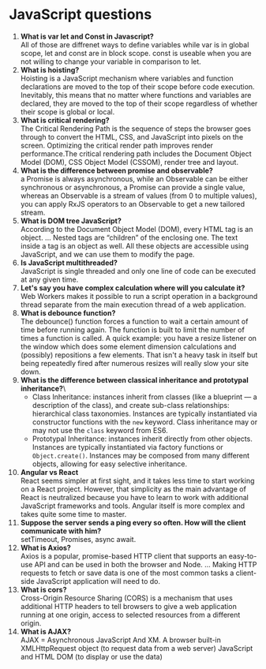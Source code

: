# JavaScript questions

1) **What is var let and Const in Javascript?**\
   All of those are diffrenet ways to define variables while var is in global scope, let and const are in block scope. const is useable when you are not willing to change your
   variable in comparison to let.
2) **What is hoisting?**\
  Hoisting is a JavaScript mechanism where variables and function declarations are moved to the top of their scope before code execution. Inevitably, this means that no matter where functions and variables are declared, they are moved to the top of their scope regardless of whether their scope is global or local.
3) **What is critical rendering?**\
   The Critical Rendering Path is the sequence of steps the browser goes through to convert the HTML, CSS, and JavaScript into pixels on the screen. Optimizing the critical 
   render path improves render performance.The critical rendering path includes the Document Object Model (DOM), CSS Object Model (CSSOM), render tree and layout.
4) **What is the difference between promise and observable?**\
   a Promise is always asynchronous, while an Observable can be either synchronous or asynchronous, a Promise can provide a single value, whereas an Observable is a stream of 
   values (from 0 to multiple values), you can apply RxJS operators to an Observable to get a new tailored stream.
5) **What is DOM tree JavaScript?**\
   According to the Document Object Model (DOM), every HTML tag is an object. ... Nested tags are “children” of the enclosing one. The text inside a tag is an object as well. 
   All these objects are accessible using JavaScript, and we can use them to modify the page.
6) **Is JavaScript multithreaded?**\
    JavaScript is single threaded and only one line of code can be executed at any given time. 
7) **Let's say you have complex calculation where will you calculate it?**\
    Web Workers makes it possible to run a script operation in a background thread separate from the main execution thread of a web application.
8) **What is debounce function?**\
    The debounce() function forces a function to wait a certain amount of time before running again. The function is built to limit the number of times a function is called.
    A quick example:  you have a resize listener on the window which does some element dimension calculations and (possibly)  repositions a few elements.  That isn't a heavy 
    task in itself but being repeatedly fired after numerous resizes will really slow your site down.  
9) **What is the difference between classical inheritance and prototypal inheritance?**\
    - Class Inheritance: instances inherit from classes (like a blueprint — a description of the class), and create sub-class relationships: hierarchical class taxonomies.
      Instances are typically instantiated via constructor functions with the `new` keyword. Class inheritance may or may not use the `class` keyword from ES6.
    - Prototypal Inheritance: instances inherit directly from other objects. Instances are typically instantiated via factory functions or `Object.create()`. 
      Instances may be   composed from many different objects, allowing for easy selective inheritance.
10) **Angular vs React**\
     React seems simpler at first sight, and it takes less time to start working on a React project. However, that simplicity as the main advantage of React is neutralized 
     because you have to learn to work with additional JavaScript frameworks and tools. Angular itself is more complex and takes quite some time to master.
11) **Suppose the server sends a ping every so often. How will the client communicate with him?**\
    setTimeout, Promises, async await.
12) **What is Axios?**\
     Axios is a popular, promise-based HTTP client that supports an easy-to-use API and can be used in both the browser and Node. ... Making HTTP requests to fetch or save data
     is one of the most common tasks a client-side JavaScript application will need to do.
13)  **What is cors?**\
      Cross-Origin Resource Sharing (CORS) is a mechanism that uses additional HTTP headers to tell browsers to give a web application running at one origin, access to
      selected resources from a different origin. 
14)  **What is AJAX?**\
      AJAX = Asynchronous JavaScript And XM. A browser built-in XMLHttpRequest object (to request data from a web server) JavaScript and HTML DOM (to display or use the data)
